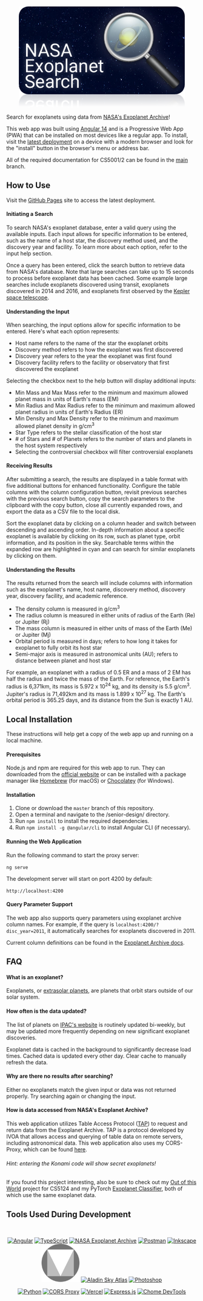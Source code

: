 <br>
<p align="center">
  <img src="https://github.com/jarvisar/senior-design/blob/master/src/assets/reflection_card.png"/>
</p>

Search for exoplanets using data from [NASA's Exoplanet Archive](https://exoplanetarchive.ipac.caltech.edu/cgi-bin/TblView/nph-tblView?app=ExoTbls&config=PSCompPars)!

This web app was built using [Angular 14](https://angular.io/) and is a Progressive Web App (PWA) that can be installed on most devices like a regular app. To install, visit the [latest deployment](https://jarvisar.github.io/senior-design/) on a device with a modern browser and look for the "install" button in the browser's menu or address bar.
  
 All of the required documentation for CS5001/2 can be found in the [main](https://github.com/jarvisar/senior-design/tree/main) branch.
  
 ## How to Use
 
 Visit the [GitHub Pages](https://jarvisar.github.io/senior-design) site to access the latest deployment.
      
 #### Initiating a Search
 
 To search NASA's exoplanet database, enter a valid query using the available inputs. 
      Each input allows for specific information to be entered, such as the name of a host star, the discovery 
      method used, and the discovery year and facility. To learn more about each option, refer to the input help section. 
      
Once a query has been entered, click the search button to retrieve data from NASA's database. Note that large searches
      can take up to 15 seconds to process before exoplanet data has been cached. Some example large searches include exoplanets discovered using transit, exoplanets 
      discovered in 2014 and 2016, and exoplanets first observed by the [Kepler space telescope](https://www.nasa.gov/mission_pages/kepler/overview/index.html).
      
 #### Understanding the Input
 
When searching, the input options allow for specific information to be entered. Here's what each option represents:
 
 * Host name refers to the name of the star the exoplanet orbits
 * Discovery method refers to how the exoplanet was first discovered
 * Discovery year refers to the year the exoplanet was first found
 * Discovery facility refers to the facility or observatory that first discovered the exoplanet
 
Selecting the checkbox next to the help button will display additional inputs:
  
  * Min Mass and Max Mass refer to the minimum and maximum allowed planet mass in units of Earth's mass (EM)
  * Min Radius and Max Radius refer to the minimum and maximum allowed planet radius in units of Earth's Radius (ER)
  * Min Density and Max Density refer to the minimum and maximum allowed planet density in g/cm<sup>3</sup>
  * Star Type refers to the stellar classification of the host star
  * \# of Stars and \# of Planets refers to the number of stars and planets in the host system respectively
  * Selecting the controversial checkbox will filter controversial exoplanets

#### Receiving Results

After submitting a search, the results are displayed in a table format with five additional buttons for enhanced functionality. Configure the table columns with the column configuration button, revisit previous searches with the previous search button, copy the search parameters to the clipboard with the copy button, close all currently expanded rows, and export the data as a CSV file to the local disk.

Sort the exoplanet data by clicking on a column header and switch between descending and ascending order. In-depth information about a specific exoplanet is available by clicking on its row, such as planet type, orbit information, and its position in the sky. Searchable terms within the expanded row are highlighted in cyan and can search for similar exoplanets by clicking on them.
        
#### Understanding the Results

The results returned from the search will include columns with information such as the exoplanet's name, host name, discovery method, discovery year, discovery facility, and academic reference.

  * The density column is measured in g/cm<sup>3</sup>
  * The radius column is measured in either units of radius of the Earth (Re) or Jupiter (Rj)
  * The mass column is measured in either units of mass of the Earth (Me) or Jupiter (Mj)
  * Orbital period is measured in days; refers to how long it takes for exoplanet to fully orbit its host star
  * Semi-major axis is measured in astronomical units (AU); refers to distance between planet and host star

For example, an exoplanet with a radius of 0.5 ER and a mass of 2 EM has half the radius and twice the mass of the Earth. For reference, the Earth's radius is 6,371km, its mass is 5.972 x 10<sup>24</sup> kg, and its density is 5.5 g/cm<sup>3</sup>. Jupiter's radius is 71,492km and its mass is 1.899 x 10<sup>27</sup> kg. The Earth's orbital period is 365.25 days, and its distance from the Sun is exactly 1 AU.

## Local Installation
  
These instructions will help get a copy of the web app up and running on a local machine.

#### Prerequisites
Node.js and npm are required for this web app to run. They can downloaded from the [official website](https://nodejs.org/en/) or can be installed with a package manager like [Homebrew](https://brew.sh/) (for macOS) or [Chocolatey](https://chocolatey.org/) (for Windows).

#### Installation
1. Clone or download the `master` branch of this repository.
2. Open a terminal and navigate to the /senior-design/ directory.
3. Run `npm install` to install the required dependencies.
4. Run `npm install -g @angular/cli` to install Angular CLI (if necessary).

#### Running the Web Application

Run the following command to start the proxy server:

` ng serve `

The development server will start on port 4200 by default:

` http://localhost:4200 `

#### Query Parameter Support

The web app also supports query parameters using exoplanet archive column names. For example, if the query is `localhost:4200/?disc_year=2011`, it automatically searches for exoplanets discovered in 2011.

Current column definitions can be found in the [Exoplanet Archive docs](https://exoplanetarchive.ipac.caltech.edu/docs/API_PS_columns.html).

## FAQ

#### What is an exoplanet?

Exoplanets, or [extrasolar planets](https://exoplanets.nasa.gov/what-is-an-exoplanet/overview/), are planets that orbit stars outside of our solar system.

#### How often is the data updated?

The list of planets on [IPAC's website](https://www.ipac.caltech.edu/) is routinely updated bi-weekly, but may be updated more frequently depending on new significant exoplanet discoveries.
  
Exoplanet data is cached in the background to significantly decrease load times. Cached data is updated every other day. Clear cache to manually refresh the data.

#### Why are there no results after searching?

Either no exoplanets match the given input or data was not returned properly. Try searching again or changing the input.

#### How is data accessed from NASA's Exoplanet Archive?

This web application utilizes Table Access Protocol ([TAP](https://www.ivoa.net/documents/TAP/)) to request and return data from the Exoplanet Archive. TAP is a protocol developed by IVOA that allows access and querying of table data on remote servers, including astronomical data. This web application also uses my CORS-Proxy, which can be found [here](https://github.com/jarvisar/cors-proxy).


###### Hint: entering the Konami code will show secret exoplanets!

If you found this project interesting, also be sure to check out my [Out of this World](http://jarvisar.github.io/datavis-project1) project for CS5124 and my PyTorch [Exoplanet Classifier](https://github.com/jarvisar/exoplanet-classifier), both of which use the same exoplanet data. 

## Tools Used During Development
<br>

<p align="center">
  <a target="_blank" title="Angular" href="https://angular.io/"><img src="https://angular.io/assets/images/logos/angular/angular.png" alt="Angular" width="100" /></a>
  <a target="_blank" href="https://www.typescriptlang.org/"><img src="https://upload.wikimedia.org/wikipedia/commons/thumb/4/4c/Typescript_logo_2020.svg/1200px-Typescript_logo_2020.svg.png" alt="TypeScript" title="TypeScript" width="100" /></a>
  <a target="_blank" href="https://exoplanetarchive.ipac.caltech.edu/"><img src="https://www.ipac.caltech.edu/system/activities/logos/24/small/nea_logo.png" alt="NASA Exoplanet Archive" width="150" /></a>
  <a target="_blank" href="https://www.postman.com/"><img src="https://res.cloudinary.com/postman/image/upload/t_team_logo/v1629869194/team/2893aede23f01bfcbd2319326bc96a6ed0524eba759745ed6d73405a3a8b67a8" alt="Postman" width="100" /></a>
  <a target="_blank" href="https://inkscape.org/"><img src="https://upload.wikimedia.org/wikipedia/commons/thumb/0/0d/Inkscape_Logo.svg/2048px-Inkscape_Logo.svg.png" alt="Inkscape" width="100" /></a>
  <a target="_blank" href="https://m3.material.io/"><img src="https://raw.githubusercontent.com/github/explore/80688e429a7d4ef2fca1e82350fe8e3517d3494d/topics/material-design/material-design.png" alt="Material Design" width="100" /></a>
  <a target="_blank" href="https://aladin.cds.unistra.fr/"><img src="https://rcsed2.voxastro.org/logos/aladin.png" alt="Aladin Sky Atlas" width="175" /></a>
    <a href="https://www.adobe.com/products/photoshop.html"><img src="https://upload.wikimedia.org/wikipedia/commons/thumb/a/af/Adobe_Photoshop_CC_icon.svg/640px-Adobe_Photoshop_CC_icon.svg.png" alt="Photoshop" width="100" /></a>
</p>

<p align="center">
  <a href="https://github.com/jarvisar/senior-design/tree/main/tools"><img src="https://upload.wikimedia.org/wikipedia/commons/thumb/c/c3/Python-logo-notext.svg/1869px-Python-logo-notext.svg.png" alt="Python" width="100" /></a>
  <a href="https://github.com/jarvisar/cors-proxy"><img src="https://i.imgur.com/ahIOnQp.png" alt="CORS Proxy" width="160" /></a>
  <a href="https://vercel.com/"><img src="https://static.wikia.nocookie.net/logopedia/images/a/a7/Vercel_favicon.svg/revision/latest/scale-to-width-down/250?cb=20221026155821" alt="Vercel" width="100" /></a>
    <a href="https://expressjs.com/"><img src="https://i.imgur.com/jv2R3CP.png" alt="Express.js" width="125" /></a>
    	    <a target="_blank" href="https://developer.chrome.com/docs/devtools/"><img src="https://static-00.iconduck.com/assets.00/chrome-devtools-icon-512x512-8iaxdppx.png" alt="Chome DevTools" width="100" /></a>
</p>



